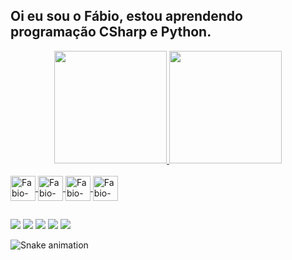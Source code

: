## Oi eu sou o Fábio, estou aprendendo programação CSharp e Python.

<div align="center">
  <a href="https://github.com/fabiohprado">
  <img height="180em" src="https://github-readme-stats.vercel.app/api?username=fabiohprado&show_icons=true&theme=github_dark&include_all_commits=true&count_private=true"/>
  <img height="180em" src="https://github-readme-stats.vercel.app/api/top-langs/?username=fabiohprado&layout=compact&langs_count=7&theme=github_dark"/>
</div>
<div style="display: inline_block"><br>
  <img align="center" alt="Fabio-Csharp" height="40" width="40" src="https://cdn.jsdelivr.net/npm/programming-languages-logos@0.0.3/src/csharp/csharp_512x512.png">
  <img align="center" alt="Fabio-Python" height="40" width="40" src="https://cdn.jsdelivr.net/npm/programming-languages-logos@0.0.3/src/python/python_512x512.png">
  <img align="center" alt="Fabio-Java" height="40" width="40" src="https://cdn.jsdelivr.net/npm/programming-languages-logos@0.0.3/src/java/java_512x512.png">
  <img align="center" alt="Fabio-Ruby" height="40" width="40" src="https://cdn.jsdelivr.net/npm/programming-languages-logos@0.0.3/src/ruby/ruby_512x512.png">
</div>
  
  ##
 
<div> 
  <a href="https://www.youtube.com/channel/UCajUzNUuoGFALUfgK9g3n5g" target="_blank"><img src="https://img.shields.io/badge/YouTube-FF0000?style=for-the-badge&logo=youtube&logoColor=white" target="_blank"></a>
  <a href="https://www.instagram.com/fabiohprado/" target="_blank"><img src="https://img.shields.io/badge/-Instagram-%23E4405F?style=for-the-badge&logo=instagram&logoColor=white" target="_blank"></a>
 	<a href="https://www.twitch.tv/fabiohmprado" target="_blank"><img src="https://img.shields.io/badge/Twitch-9146FF?style=for-the-badge&logo=twitch&logoColor=white" target="_blank"></a>
  <a href = "fabiohmprado@gmail.com"><img src="https://img.shields.io/badge/-Gmail-%23333?style=for-the-badge&logo=gmail&logoColor=white" target="_blank"></a>
  <a href="https://www.linkedin.com/in/fabiohprado/" target="_blank"><img src="https://img.shields.io/badge/-LinkedIn-%230077B5?style=for-the-badge&logo=linkedin&logoColor=white" target="_blank"></a> 
 
  ![Snake animation](https://github.com/fabiohprado/fabiohprado/blob/output/github-contribution-grid-snake.svg)
 
</div>
